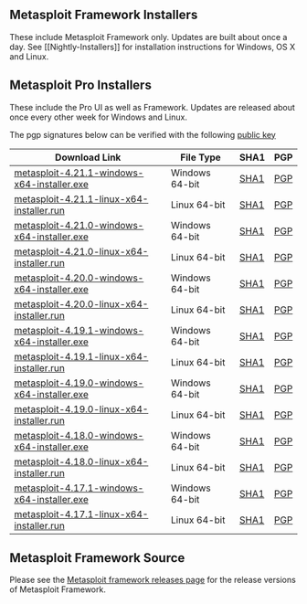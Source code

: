 ## Metasploit Framework Installers

These include Metasploit Framework only. Updates are built about once a day.
See [[Nightly-Installers]] for installation instructions for Windows, OS X and Linux.

## Metasploit Pro Installers

These include the Pro UI as well as Framework.
Updates are released about once every other week for Windows and Linux.

The pgp signatures below can be verified with the following [public key](https://pgp.mit.edu/pks/lookup?op=get&search=0xCDFB5FA52007B954)

|Download Link|File Type|SHA1|PGP|
|-|-|-|-|
| [metasploit-4.21.1-windows-x64-installer.exe](https://downloads.metasploit.com/data/releases/metasploit-latest-windows-x64-installer.exe) | Windows 64-bit | [SHA1](https://downloads.metasploit.com/data/releases/metasploit-latest-windows-x64-installer.exe.sha1) | [PGP](https://downloads.metasploit.com/data/releases/metasploit-latest-windows-x64-installer.exe.asc)|
| [metasploit-4.21.1-linux-x64-installer.run](https://downloads.metasploit.com/data/releases/metasploit-latest-linux-x64-installer.run) | Linux 64-bit | [SHA1](https://downloads.metasploit.com/data/releases/metasploit-latest-linux-x64-installer.run.sha1) | [PGP](https://downloads.metasploit.com/data/releases/metasploit-latest-linux-x64-installer.run.asc)|
| [metasploit-4.21.0-windows-x64-installer.exe](https://downloads.metasploit.com/data/releases/archive/metasploit-4.21.0-2022052401-windows-x64-installer.exe) | Windows 64-bit | [SHA1](https://downloads.metasploit.com/data/releases/archive/metasploit-4.21.0-2022052401-windows-x64-installer.exe.sha1) | [PGP](https://downloads.metasploit.com/data/releases/archive/metasploit-4.21.0-2022052401-windows-x64-installer.exe.asc)|
| [metasploit-4.21.0-linux-x64-installer.run](https://downloads.metasploit.com/data/releases/archive/metasploit-4.21.0-2022052401-linux-x64-installer.run) | Linux 64-bit | [SHA1](https://downloads.metasploit.com/data/releases/archive/metasploit-4.21.0-2022052401-linux-x64-installer.run.sha1) | [PGP](https://downloads.metasploit.com/data/releases/archive/metasploit-4.21.0-2022052401-linux-x64-installer.run.asc)|
| [metasploit-4.20.0-windows-x64-installer.exe](https://downloads.metasploit.com/data/releases/archive/metasploit-4.20.0-2021112001-windows-x64-installer.exe) | Windows 64-bit | [SHA1](https://downloads.metasploit.com/data/releases/archive/metasploit-4.20.0-2021112001-windows-x64-installer.exe.sha1) | [PGP](https://downloads.metasploit.com/data/releases/archive/metasploit-4.20.0-2021112001-windows-x64-installer.exe.asc)|
| [metasploit-4.20.0-linux-x64-installer.run](https://downloads.metasploit.com/data/releases/archive/metasploit-4.20.0-2021112001-linux-x64-installer.run) | Linux 64-bit | [SHA1](https://downloads.metasploit.com/data/releases/archive/metasploit-4.20.0-2021112001-linux-x64-installer.run.sha1) | [PGP](https://downloads.metasploit.com/data/releases/archive/metasploit-4.20.0-2021112001-linux-x64-installer.run.asc)|
| [metasploit-4.19.1-windows-x64-installer.exe](https://downloads.metasploit.com/data/releases/archive/metasploit-4.19.1-2021073101-windows-x64-installer.exe) | Windows 64-bit | [SHA1](https://downloads.metasploit.com/data/releases/archive/metasploit-4.19.1-2021073101-windows-x64-installer.exe.sha1) | [PGP](https://downloads.metasploit.com/data/releases/archive/metasploit-4.19.1-2021073101-windows-x64-installer.exe.asc)|
| [metasploit-4.19.1-linux-x64-installer.run](https://downloads.metasploit.com/data/releases/archive/metasploit-4.19.1-2021073101-linux-x64-installer.run) | Linux 64-bit | [SHA1](https://downloads.metasploit.com/data/releases/archive/metasploit-4.19.1-2021073101-linux-x64-installer.run.sha1) | [PGP](https://downloads.metasploit.com/data/releases/archive/metasploit-4.19.1-2021073101-linux-x64-installer.run.asc)|
| [metasploit-4.19.0-windows-x64-installer.exe](https://downloads.metasploit.com/data/releases/archive/metasploit-4.19.0-2021031701-windows-x64-installer.exe) | Windows 64-bit | [SHA1](https://downloads.metasploit.com/data/releases/archive/metasploit-4.19.0-2021031701-windows-x64-installer.exe.sha1) | [PGP](https://downloads.metasploit.com/data/releases/archive/metasploit-4.19.0-2021031701-windows-x64-installer.exe.asc)|
| [metasploit-4.19.0-linux-x64-installer.run](https://downloads.metasploit.com/data/releases/archive/metasploit-4.19.0-2021031701-linux-x64-installer.run) | Linux 64-bit | [SHA1](https://downloads.metasploit.com/data/releases/archive/metasploit-4.19.0-2021031701-linux-x64-installer.run.sha1) | [PGP](https://downloads.metasploit.com/data/releases/archive/metasploit-4.19.0-2021031701-linux-x64-installer.run.asc)|
| [metasploit-4.18.0-windows-x64-installer.exe](https://downloads.metasploit.com/data/releases/archive/metasploit-4.18.0-2020101201-windows-x64-installer.exe) | Windows 64-bit | [SHA1](https://downloads.metasploit.com/data/releases/archive/metasploit-4.18.0-2020101201-windows-x64-installer.exe.sha1) | [PGP](https://downloads.metasploit.com/data/releases/archive/metasploit-4.18.0-2020101201-windows-x64-installer.exe.asc)|
| [metasploit-4.18.0-linux-x64-installer.run](https://downloads.metasploit.com/data/releases/archive/metasploit-4.18.0-2020101201-linux-x64-installer.run) | Linux 64-bit | [SHA1](https://downloads.metasploit.com/data/releases/archive/metasploit-4.18.0-2020101201-linux-x64-installer.run.sha1) | [PGP](https://downloads.metasploit.com/data/releases/archive/metasploit-4.18.0-2020101201-linux-x64-installer.run.asc)|
| [metasploit-4.17.1-windows-x64-installer.exe](https://downloads.metasploit.com/data/releases/archive/metasploit-4.17.1-2020080301-windows-x64-installer.exe) | Windows 64-bit | [SHA1](https://downloads.metasploit.com/data/releases/archive/metasploit-4.17.1-2020080301-windows-x64-installer.exe.sha1) | [PGP](https://downloads.metasploit.com/data/releases/archive/metasploit-4.17.1-2020080301-windows-x64-installer.exe.asc)|
| [metasploit-4.17.1-linux-x64-installer.run](https://downloads.metasploit.com/data/releases/archive/metasploit-4.17.1-2020080301-linux-x64-installer.run) | Linux 64-bit | [SHA1](https://downloads.metasploit.com/data/releases/archive/metasploit-4.17.1-2020080301-linux-x64-installer.run.sha1) | [PGP](https://downloads.metasploit.com/data/releases/archive/metasploit-4.17.1-2020080301-linux-x64-installer.run.asc)|


## Metasploit Framework Source

Please see the [Metasploit framework releases page](https://github.com/rapid7/metasploit-framework/releases) for the release versions of Metasploit Framework.
